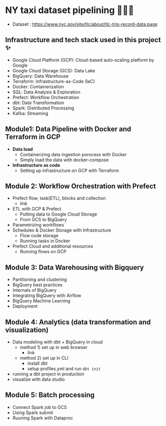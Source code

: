 # NY taxi dataset pipelining 👩🏻‍🔧
* Dataset : https://www.nyc.gov/site/tlc/about/tlc-trip-record-data.page

## Infrastructure and tech stack used in this project ✨
* Google Cloud Platform (GCP): Cloud-based auto-scaling platform by Google
* Google Cloud Storage (GCS): Data Lake
* BigQuery: Data Warehouse
* Terraform: Infrastructure-as-Code (IaC)
* Docker: Containerization
* SQL: Data Analysis & Exploration
* Prefect: Workflow Orchestration
* dbt: Data Transformation
* Spark: Distributed Processing
* Kafka: Streaming


## Module1: Data Pipeline with Docker and Terraform in GCP 
* **Data load**
  - Containerizing data ingestion porocess with Docker
  - Simply load the data with docker-compose
* **Infrastructure as code**
  - Setting up infrastructure on GCP with Terraform
  

## Module 2: Workflow Orchestration with Prefect
  * Prefect flow, task(ETL), blocks and collection
    * link
  * ETL with GCP & Prefect
    * Putting data to Google Cloud Storage
    *  From GCS to BigQuery
  * Parametrizing workflows
  * Schedules & Docker Storage with Infrastructure
    * Flow code storage
    * Running tasks in Docker
  * Prefect Cloud and additional resources
    * Running flows on GCP

## Module 3: Data Warehousing with Bigquery
  * Partitioning and clustering
  * BigQuery best practices
  * Internals of BigQuery
  * Integrating BigQuery with Airflow
  * BigQuery Machine Learning
  * Deployment
  
## Module 4: Analytics (data transformation and visualization)
  * Data modeling with dbt + BigQuery in cloud
    * method 1) set up in web browser
      * link 
    * method 2) set up in CLI
      * install dbt
      * setup profiles.yml and run `dbt init`
  * running a dbt project in production
  * visualize with data studio 
  
## Module 5: Batch processing
  * Connect Spark job to GCS
  * Using Spark submit
  * Ruuning Spark with Dataproc
